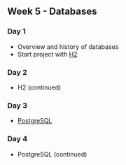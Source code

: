 ## Week 5 - Databases

### Day 1

* Overview and history of databases
* Start project with [H2](http://www.h2database.com/html/main.html)

### Day 2

* H2 (continued)

### Day 3

* [PostgreSQL](http://postgresapp.com/)

### Day 4

* PostgreSQL (continued)
